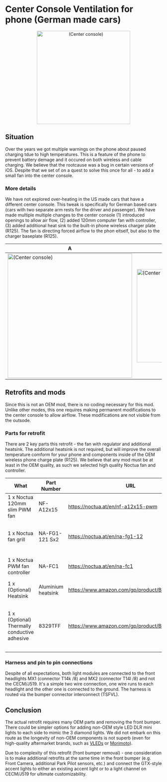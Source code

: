 # Center Console Ventilation for phone (German made cars)
<div align="center">
  <img src="https://github.com/JohnyForElectric/ID.4/assets/107234448/397d9187-5226-4cea-a617-c289e4a0f691.jpg" alt="(Center console)" width="300px">
</div>


## Situation
Over the years we got multiple warnings on the phone about paused charging tdue to high temperatures. This is a feature of the phone to prevent battery demage and it occured on both wireless and cable charging. We believe that the rootcause was a bug in certain versions of iOS. Despite that we set of on a quest to solve this once for all - to add a small fan into the center console.

### More details
We have not explored over-heating in the US made cars that have a different center console. This tweak is specifically for German based cars (cars with two separate arm rests for the driver and passenger). We have made multiple multiple changes to the center console (1) introduced openings to allow air flow, (2) added 120mm computer fan with controller, (3) added additional heat sink to the built-in phone wireless charger plate (R125). The fan is directing forced airflow to the phon eitself, but also to the charger baseplate (R125).

A | B 
---|---
<img src="https://github.com/JohnyForElectric/ID.4/assets/107234448/63b7d3d6-1ddf-422e-a84d-72fd47e59485" alt="(Center console)" width="400px"> | <img src="https://github.com/JohnyForElectric/ID.4/assets/107234448/2fc0f688-ad15-472f-ada3-875d7bfb9d9f" alt="(Center console)" width="300px">

## Retrofits and mods
Since this is not an OEM mod, there is no coding necessary for this mod. Unlike other modes, this one requires making permanent modifications to the center console to allow airflow. These modifications are not visible from the outsode.

### Parts for retrofit
There are 2 key parts this retrofit - the fan with regulator and additional heatsink. The additional heatsink is not required, but will improve the overall temperature comform for your phone and components inside of the OEM wireless phone charge plate (R125). We believe that any mod must be at least in the OEM quality, as such we selected high quality Noctua fan and controller.

What | Part Number | URL | Notes
---|---|---|---
1 x Noctua 120mm slim PWM fan | NF-A12x15 | https://noctua.at/en/nf-a12x15-pwm | Main component
1 x Noctua fan grill | NA-FG1-121 Sx2 | https://noctua.at/en/na-fg1-12 | Grill to protect the fan blades from one side
1 x Noctua PWM fan controller | NA-FC1 | https://noctua.at/en/na-fc1 | Module for setting constant fan speed
1 x (Optional) Heatsink | Aluminium heatsink | https://www.amazon.com/gp/product/B07D9ZTTN2/ | Only one is necessary
1 x (Optional) Thermally conductive adhesive | 8329TFF | https://www.amazon.com/gp/product/B07D18R5Z5/ | To attach the additional heat sink (screws or rivets can use used as well)

### Harness and pin to pin connections
Despite of all expectations, both light modules are connected to the front headlights MX1 (connector T14k /8) and MX2 (connector T14l /8) and not the CECM/J519. It's a simple two wire connection, one wire runs to each headlight and the other one is connected to the ground. The harness is routed via the bumper connector interconnect (TSFVL).


## Conclusion
  
The actual retrofit requires many OEM parts and removing the front bumper. There could be simpler options for adding non-OEM style LED DLR mini lights to each side to mimic the 3 diamond lights. We did not embark on this route as the longevity of non-OEM components is not superb (even for high-quality aftermarket brands, such as [VLEDs]([url](https://www.vleds.com/)) or [Morimoto]([url](https://www.morimotohid.com/))). 
  
Due to complexity of this retrofit (front bumper removal) - one consideration is to make additional retrofits at the same time in the front bumper (e.g. Front Camera, additional Park Pilot sensors, etc.) and connect the GTX-style accent lights to either an existing accent light or to a light channel on CECM/J519 for ultimate customizability. 
